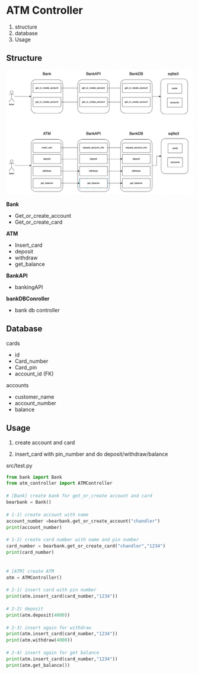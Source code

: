 # ATM Controller



1. structure
2. database
3. Usage



## Structure

![스크린샷 2021-03-19 오후 4.50.17](structure.png)



**Bank**

- Get_or_create_account
- Get_or_create_card



**ATM**

- Insert_card
- deposit
- withdraw
- get_balance



**BankAPI**

- bankingAPI



**bankDBConroller**

- bank db controller



## Database

cards

- id
- Card_number
- Card_pin
- account_id (FK)



accounts

- customer_name
- account_number
- balance



## Usage

1) create account and card

2) insert_card with pin_number and do deposit/withdraw/balance



src/test.py

```python
from bank import Bank
from atm_controller import ATMController

# [Bank] create bank for get_or_create account and card
bearbank = Bank()

# 1-1) create account with name
account_number =bearbank.get_or_create_account("chandler")
print(account_number)

# 1-2) create card number with name and pin number
card_number = bearbank.get_or_create_card("chandler","1234")
print(card_number)


# [ATM] create ATM
atm = ATMController()

# 2-1) insert card with pin number
print(atm.insert_card(card_number,"1234"))

# 2-2) deposit
print(atm.deposit(4000))

# 2-3) insert again for withdraw
print(atm.insert_card(card_number,"1234"))
print(atm.withdraw(4000))

# 2-4) insert again for get balance
print(atm.insert_card(card_number,"1234"))
print(atm.get_balance())
```